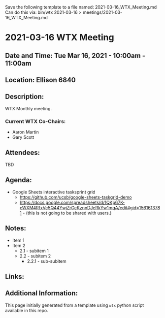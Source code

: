 Save the following template to a file named: 2021-03-16_WTX_Meeting.md
Can do this via: bin/wtx 2021-03-16 > meetings/2021-03-16_WTX_Meeting.md
# 2021-03-16 WTX Meeting
## Date and Time: Tue Mar 16, 2021 - 10:00am - 11:00am
## Location: Ellison 6840

## Description:
WTX Monthly meeting.

### Current WTX Co-Chairs:
* Aaron Martin
* Gary Scott

## Attendees:
TBD

## Agenda:
* Google Sheets interactive tasksprint grid
  * https://github.com/ucsb/google-sheets-taskgrid-demo
  * https://docs.google.com/spreadsheets/d/1QKp67K-eWXM4RfxVc5Q44YwjZrGcKznnDJeRkYw1mqA/edit#gid=1561613781 - (this is not going to be shared with users.)

## Notes:
* Item 1
* Item 2
  * 2.1 - subitem 1
  * 2.2 - subitem 2
    * 2.2.1 - sub-subitem

## Links:

## Additional Information:
This page initially generated from a template using `wtx` python script available in this repo.

